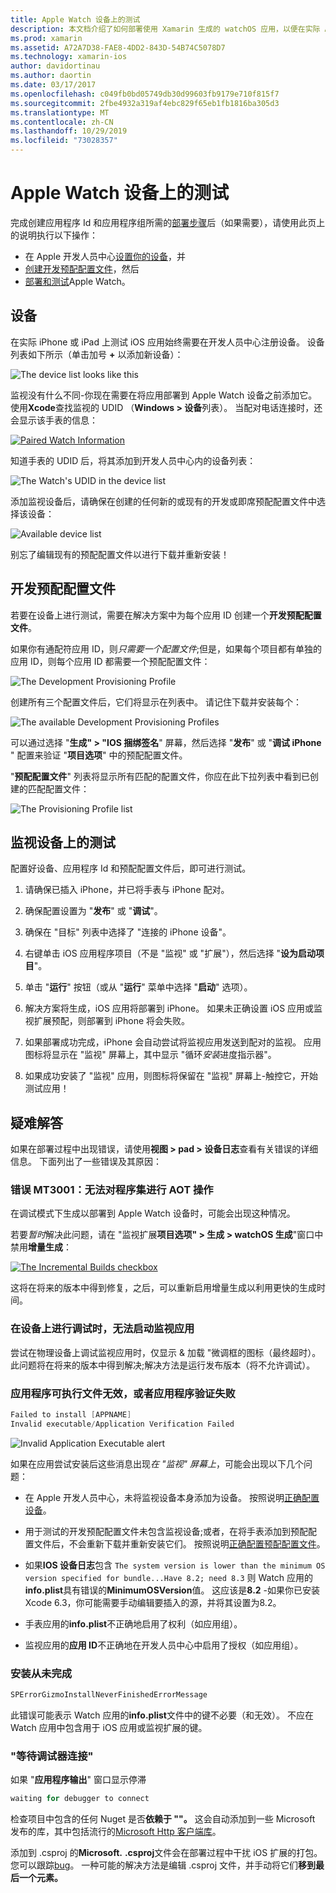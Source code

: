 ```yaml
---
title: Apple Watch 设备上的测试
description: 本文档介绍了如何部署使用 Xamarin 生成的 watchOS 应用，以便在实际 Apple Watch 上进行测试。 它讨论了设备、预配配置文件、测试并提供了一些故障排除提示。
ms.prod: xamarin
ms.assetid: A72A7D38-FAE8-4DD2-843D-54B74C5078D7
ms.technology: xamarin-ios
author: davidortinau
ms.author: daortin
ms.date: 03/17/2017
ms.openlocfilehash: c049fb0bd05749db30d99603fb9179e710f815f7
ms.sourcegitcommit: 2fbe4932a319af4ebc829f65eb1fb1816ba305d3
ms.translationtype: MT
ms.contentlocale: zh-CN
ms.lasthandoff: 10/29/2019
ms.locfileid: "73028357"
---
```

# <a name="testing-on-apple-watch-devices"></a>Apple Watch 设备上的测试

完成创建应用程序 Id 和应用程序组所需的[部署步骤](~/ios/watchos/deploy-test/index.md)后（如果需要），请使用此页上的说明执行以下操作：

- 在 Apple 开发人员中心[设置你的设备](#devices)，并
- [创建开发预配配置文件](#profiles)，然后
- [部署和测试](#testing)Apple Watch。

<a name="devices" />

## <a name="devices"></a>设备

在实际 iPhone 或 iPad 上测试 iOS 应用始终需要在开发人员中心注册设备。 设备列表如下所示（单击加号 **+** 以添加新设备）：

![](device-images/devices-sml.png "The device list looks like this")

监视没有什么不同-你现在需要在将应用部署到 Apple Watch 设备之前添加它。 使用**Xcode**查找监视的 UDID （**Windows > 设备**列表）。 当配对电话连接时，还会显示该手表的信息：

[![](device-images/xcode-devices-sml.png "Paired Watch Information")](device-images/xcode-devices.png#lightbox)

知道手表的 UDID 后，将其添加到开发人员中心内的设备列表：

![](device-images/devices-watch-sml.png "The Watch's UDID in the device list")

添加监视设备后，请确保在创建的任何新的或现有的开发或即席预配配置文件中选择该设备：

![](device-images/devices-provisioning.png "Available device list")

别忘了编辑现有的预配配置文件以进行下载并重新安装！

<a name="profiles" />

## <a name="development-provisioning-profiles"></a>开发预配配置文件

若要在设备上进行测试，需要在解决方案中为每个应用 ID 创建一个**开发预配配置文件**。

如果你有通配符应用 ID，则*只需要一个配置文件*;但是，如果每个项目都有单独的应用 ID，则每个应用 ID 都需要一个预配配置文件：

![](device-images/provisioningprofile-development.png "The Development Provisioning Profile")

创建所有三个配置文件后，它们将显示在列表中。 请记住下载并安装每个：

![](device-images/provisioningprofiles.png "The available Development Provisioning Profiles")

可以通过选择 "**生成" > "IOS 捆绑签名**" 屏幕，然后选择 "**发布**" 或 "**调试 iPhone** " 配置来验证 "**项目选项**" 中的预配配置文件。

"**预配配置文件**" 列表将显示所有匹配的配置文件，你应在此下拉列表中看到已创建的匹配配置文件：

![](device-images/options-selectprofile.png "The Provisioning Profile list")

<a name="testing" />

## <a name="testing-on-a-watch-device"></a>监视设备上的测试

配置好设备、应用程序 Id 和预配配置文件后，即可进行测试。

1. 请确保已插入 iPhone，并已将手表与 iPhone 配对。

2. 确保配置设置为 "**发布**" 或 "**调试**"。

3. 确保在 "目标" 列表中选择了 "连接的 iPhone 设备"。

4. 右键单击 iOS 应用程序项目（不是 "监视" 或 "扩展"），然后选择 "**设为启动项目**"。

5. 单击 "**运行**" 按钮（或从 "**运行**" 菜单中选择 "**启动**" 选项）。

6. 解决方案将生成，iOS 应用将部署到 iPhone。
  如果未正确设置 iOS 应用或监视扩展预配，则部署到 iPhone 将会失败。

7. 如果部署成功完成，iPhone 会自动尝试将监视应用发送到配对的监视。 应用图标将显示在 "监视" 屏幕上，其中显示 "循环*安装*进度指示器"。

8. 如果成功安装了 "监视" 应用，则图标将保留在 "监视" 屏幕上-触控它，开始测试应用！

## <a name="troubleshooting"></a>疑难解答

如果在部署过程中出现错误，请使用**视图 > pad > 设备日志**查看有关错误的详细信息。 下面列出了一些错误及其原因：

### <a name="error-mt3001-could-not-aot-the-assembly"></a>错误 MT3001：无法对程序集进行 AOT 操作

在调试模式下生成以部署到 Apple Watch 设备时，可能会出现这种情况。

若要*暂时*解决此问题，请在 "监视扩展**项目选项" > 生成 > watchOS 生成**"窗口中禁用**增量生成**：

[![](device-images/disable-incremental-sml.png "The Incremental Builds checkbox")](device-images/disable-incremental.png#lightbox)

这将在将来的版本中得到修复，之后，可以重新启用增量生成以利用更快的生成时间。

### <a name="watch-app-fails-to-start-while-debugging-on-device"></a>在设备上进行调试时，无法启动监视应用

尝试在物理设备上调试监视应用时，仅显示 & 加载 "微调框的图标（最终超时）。 此问题将在将来的版本中得到解决;解决方法是运行发布版本（将不允许调试）。

### <a name="invalid-application-executable-or-application-verification-failed"></a>应用程序可执行文件无效，或者应用程序验证失败

```csharp
Failed to install [APPNAME]
Invalid executable/Application Verification Failed
```

![](device-images/invalid-application-executable.png "Invalid Application Executable alert")

如果在应用尝试安装后这些消息出现*在 "监视" 屏幕上*，可能会出现以下几个问题：

- 在 Apple 开发人员中心，未将监视设备本身添加为设备。 按照说明[正确配置设备](#devices)。

- 用于测试的开发预配配置文件未包含监视设备;或者，在将手表添加到预配配置文件后，不会重新下载并重新安装它们。 按照说明[正确配置预配配置文件](#profiles)。

- 如果**IOS 设备日志**包含 `The system version is lower than the minimum OS version specified for bundle...Have 8.2; need 8.3` 则 Watch 应用的**info.plist**具有错误的**MinimumOSVersion**值。
  这应该是**8.2** -如果你已安装 Xcode 6.3，你可能需要手动编辑要插入的源，并将其设置为8.2。

- 手表应用的**info.plist**不正确地启用了权利（如应用组）。

- 监视应用的**应用 ID**不正确地在开发人员中心中启用了授权（如应用组）。

### <a name="install-never-finished"></a>安装从未完成

```csharp
SPErrorGizmoInstallNeverFinishedErrorMessage
```

此错误可能表示 Watch 应用的**info.plist**文件中的键不必要（和无效）。 不应在 Watch 应用中包含用于 iOS 应用或监视扩展的键。

<!--eg. NSLocationAlwaysUsageDescription -->

### <a name="waiting-for-debugger-to-connect"></a>"等待调试器连接"

如果 "**应用程序输出**" 窗口显示停滞

```csharp
waiting for debugger to connect
```

检查项目中包含的任何 Nuget 是否**依赖于 ""。** 这会自动添加到一些 Microsoft 发布的库，其中包括流行的[Microsoft Http 客户端库](https://www.nuget.org/packages/Microsoft.Net.Http/)。

添加到 .csproj 的**Microsoft.** **.csproj**文件会在部署过程中干扰 iOS 扩展的打包。 您可以跟踪[bug](https://bugzilla.xamarin.com/show_bug.cgi?id=29912)。
一种可能的解决方法是编辑 .csproj 文件，并手动将它们**移到最后一个元素。**
